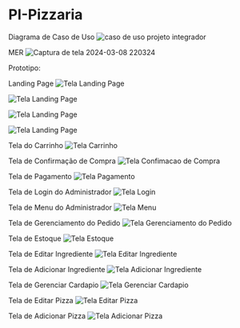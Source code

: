 # PI-Pizzaria
Diagrama de Caso de Uso
![caso de uso projeto integrador](https://github.com/Guilherme-Kaua-Silva/PI-Pizzaria/assets/145074550/6f353738-3d1f-4125-8d1f-0833f286a7d6)

MER
![Captura de tela 2024-03-08 220324](https://github.com/Guilherme-Kaua-Silva/PI-Pizzaria/assets/145725352/341816d8-09f2-417a-a1ce-681a19e5a724)

Prototipo:

Landing Page
![Tela Landing Page](images/landPage1.png)

![Tela Landing Page](images/LandPage2.png)

![Tela Landing Page](images/LandPage3.png)

![Tela Landing Page](images/LandPage4.png)

Tela do Carrinho
![Tela Carrinho](images/Carrinho.png)

Tela de Confirmação de Compra
![Tela Confimacao de Compra](images/Confirmar_Compra.png)

Tela de Pagamento
![Tela Pagamento](images/Pagamento.png)

Tela de Login do Administrador
![Tela Login](images/Login.png)

Tela de Menu do Administrador
![Tela Menu](images/Menu.png)

Tela de Gerenciamento do Pedido
![Tela Gerenciamento do Pedido](images/Gerenciar_Pedido.png)

Tela de Estoque
![Tela Estoque](images/Estoque.png)

Tela de Editar Ingrediente
![Tela Editar Ingrediente](images/Editar_Ingrediente.png)

Tela de Adicionar Ingrediente
![Tela Adicionar Ingrediente](images/Adicionar_Ingrediente.png)

Tela de Gerenciar Cardapio
![Tela Gerenciar Cardapio](images/Gerenciar_Cardapio.png)

Tela de Editar Pizza
![Tela Editar Pizza](images/Editar_Pizza.png)

Tela de Adicionar Pizza
![Tela Adicionar Pizza](images/Adicionar_Pizza.png)
